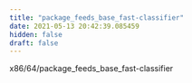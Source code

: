 ```yaml
---
title: "package_feeds_base_fast-classifier"
date: 2021-05-13 20:42:39.085459
hidden: false
draft: false
---
```


x86/64/package_feeds_base_fast-classifier

